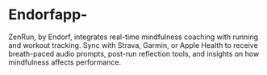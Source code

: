 # Endorfapp-
ZenRun, by Endorf, integrates real-time mindfulness coaching with running and workout tracking. Sync with Strava, Garmin, or Apple Health to receive breath-paced audio prompts, post-run reflection tools, and insights on how mindfulness affects performance.
